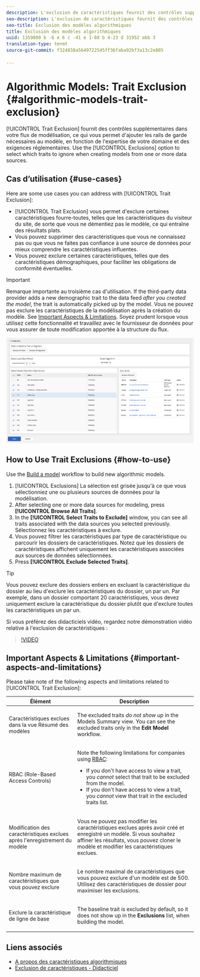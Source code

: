 ```yaml
---
description: L'exclusion de caractéristiques fournit des contrôles supplémentaires dans le processus de modélisation, ce qui vous permet d'ajouter les rails de garde nécessaires au modèle, en fonction de l'expertise de votre domaine et des exigences réglementaires. Utilisez l'option Exclusions pour sélectionner les caractéristiques à ignorer lors de la création de modèles à partir d'une ou de plusieurs sources de données.
seo-description: L'exclusion de caractéristiques fournit des contrôles supplémentaires dans le processus de modélisation, ce qui vous permet d'ajouter les rails de garde nécessaires au modèle, en fonction de l'expertise de votre domaine et des exigences réglementaires. Utilisez l'option Exclusions pour sélectionner les caractéristiques à ignorer lors de la création de modèles à partir d'une ou de plusieurs sources de données.
seo-title: Exclusion des modèles algorithmiques
title: Exclusion des modèles algorithmiques
uuid: 1359800 b -6 e 6 c -41 e 1-88 b 4-23 d 31952 abb 3
translation-type: tm+mt
source-git-commit: f324838a5649722545ff36faba92bf3a13c2e805

---
```



# Algorithmic Models: Trait Exclusion {#algorithmic-models-trait-exclusion}

[!UICONTROL Trait Exclusion] fournit des contrôles supplémentaires dans votre flux de modélisation, ce qui vous permet d'ajouter les rails de garde nécessaires au modèle, en fonction de l'expertise de votre domaine et des exigences réglementaires. Use the [!UICONTROL Exclusions] option to select which traits to ignore when creating models from one or more data sources.

## Cas d’utilisation {#use-cases}

Here are some use cases you can address with [!UICONTROL Trait Exclusion]:

* [!UICONTROL Trait Exclusion] vous permet d'exclure certaines caractéristiques fourre-toutes, telles que les caractéristiques du visiteur du site, de sorte que vous ne démentiez pas le modèle, ce qui entraîne des résultats plats.
* Vous pouvez supprimer des caractéristiques que vous ne connaissez pas ou que vous ne faites pas confiance à une source de données pour mieux comprendre les caractéristiques influentes.
* Vous pouvez exclure certaines caractéristiques, telles que des caractéristiques démographiques, pour faciliter les obligations de conformité éventuelles.

>[!IMPORTANT]
>
>Remarque importante au troisième cas d'utilisation. If the third-party data provider adds a new demographic trait to the data feed *after you created the model*, the trait is automatically picked up by the model. Vous ne pouvez pas exclure les caractéristiques de la modélisation après la création du modèle. See [Important Aspects &amp; Limitations](../../features/algorithmic-models/trait-exclusion-algo-models.md#important-aspects-and-limitations). Soyez prudent lorsque vous utilisez cette fonctionnalité et travaillez avec le fournisseur de données pour vous assurer de toute modification apportée à la structure du flux.

![](assets/lam_exclude_traits.png)

## How to Use Trait Exclusions {#how-to-use}

Use the [Build a model](../../features/algorithmic-models/create-model.md#build-model) workflow to build new algorithmic models.

1. [!UICONTROL Exclusions] La sélection est grisée jusqu'à ce que vous sélectionniez une ou plusieurs sources de données pour la modélisation.
2. After selecting one or more data sources for modeling, press **[!UICONTROL Browse All Traits]**.
3. In the **[!UICONTROL Select Traits to Exclude]** window, you can see all traits associated with the data sources you selected previously. Sélectionnez les caractéristiques à exclure.
4. Vous pouvez filtrer les caractéristiques par type de caractéristique ou parcourir les dossiers de caractéristiques. Notez que les dossiers de caractéristiques affichent uniquement les caractéristiques associées aux sources de données sélectionnées.
5. Press **[!UICONTROL Exclude Selected Traits]**.

>[!TIP]
>
>Vous pouvez exclure des dossiers entiers en excluant la caractéristique du dossier au lieu d'exclure les caractéristiques du dossier, un par un. Par exemple, dans un dossier comportant 20 caractéristiques, vous devez uniquement exclure la caractéristique du dossier plutôt que d'exclure toutes les caractéristiques un par un.

Si vous préférez des didacticiels vidéo, regardez notre démonstration vidéo relative à l'exclusion de caractéristiques :

>[!VIDEO](https://video.tv.adobe.com/v/25569/?quality=12&captions=fre_fr)

## Important Aspects &amp; Limitations {#important-aspects-and-limitations}

Please take note of the following aspects and limitations related to [!UICONTROL Trait Exclusion]:

<table id="table_BA5C3545BC9E4717BD567B00C803AA53"> 
 <thead> 
  <tr> 
   <th colname="col1" class="entry"> Élément </th> 
   <th colname="col2" class="entry"> Description </th>
  </tr> 
 </thead>
 <tbody> 
  <tr> 
   <td colname="col1"> <p>Caractéristiques exclues dans la vue Résumé des modèles </p> </td>
   <td colname="col2"> <p>The excluded traits <i>do not show up</i> in the Models Summary view. You can see the excluded traits only in the <b><span class="uicontrol"> Edit Model</span></b> workflow. </p> </td>
  </tr> 
  <tr> 
   <td colname="col1"> <p>RBAC (Role-Based Access Controls) </p> </td>
   <td colname="col2"> <p>Note the following limitations for companies using <a href="../../features/administration/administration-overview.md#administration"> RBAC</a>: </p> <p>
     <ul id="ul_38A4056C235B428C822EA4A353893786"> 
      <li id="li_2624FB35581F4807B8530910D63FFDBF">If you don't have access to view a trait, you <i>cannot</i> select that trait to be excluded from the model. </li>
      <li id="li_3FD7A12AAAA8462EA84A760C05F20379">If you don't have access to view a trait, you <i>cannot</i> view that trait in the excluded traits list. </li>
     </ul> </p> </td>
  </tr> 
  <tr> 
   <td colname="col1"> <p>Modification des caractéristiques exclues après l'enregistrement du modèle </p> </td>
   <td colname="col2"> <p>Vous ne pouvez pas modifier les caractéristiques exclues après avoir créé et enregistré un modèle. Si vous souhaitez affiner les résultats, vous pouvez cloner le modèle et modifier les caractéristiques exclues. </p> </td>
  </tr> 
  <tr> 
   <td colname="col1"> <p>Nombre maximum de caractéristiques que vous pouvez exclure </p> </td>
   <td colname="col2"> <p>Le nombre maximal de caractéristiques que vous pouvez exclure d'un modèle est de 500. Utilisez des caractéristiques de dossier pour maximiser les exclusions. </p> </td>
  </tr> 
  <tr> 
   <td colname="col1"> <p>Exclure la caractéristique de ligne de base </p> </td>
   <td colname="col2"> <p>The baseline trait is excluded by default, so it does not show up in the <b><span class="uicontrol"> Exclusions</span></b> list, when building the model. </p> </td>
  </tr>
 </tbody>
</table>

## Liens associés

* [A propos des caractéristiques algorithmiques](/help/using/features/algorithmic-models/understanding-models.md)
* [Exclusion de caractéristiques - Didacticiel](https://helpx.adobe.com/audience-manager/kt/using/excluding-traits-look-alike-model-feature-video-use.html)
